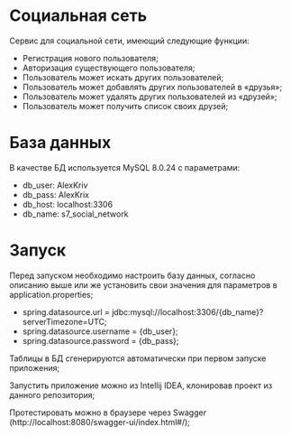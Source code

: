 # Социальная сеть

Сервис для социальной сети, имеющий следующие функции:

+ Pегистрация нового пользователя;
+ Авторизация существующего пользователя; 
+ Пользователь может искать других пользователей;
+ Пользователь может добавлять других пользователей в «друзья»;
+ Пользователь может удалять других пользователей из «друзей»;
+ Пользователь может получить список своих друзей;

# База данных

В качестве БД используется MySQL 8.0.24 с параметрами:

+ db_user: AlexKriv
+ db_pass: AlexKrix
+ db_host: localhost:3306
+ db_name: s7_social_network

# Запуск

Перед запуском необходимо настроить базу данных, согласно описанию выше или же установить 
свои значения для параметров в application.properties; 
+ spring.datasource.url = jdbc:mysql://localhost:3306/{db_name}?serverTimezone=UTC;
+ spring.datasource.username = {db_user}; 
+ spring.datasource.password = {db_pass};

Таблицы в БД сгенерируются автоматически при первом запуске приложения;

Запустить приложение можно из Intellij IDEA, клонировав проект из данного репозитория;

Протестировать можно в браузере через Swagger (http://localhost:8080/swagger-ui/index.html#/);
